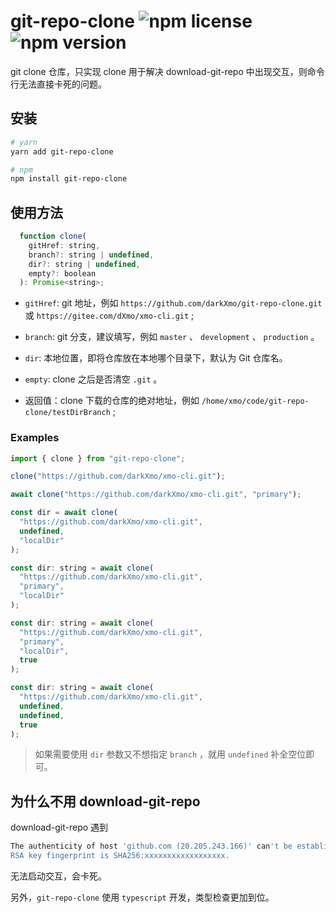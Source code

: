 # git-repo-clone ![npm license](https://img.shields.io/npm/l/git-repo-clone.svg?sanitize=true) ![npm version](https://img.shields.io/npm/v/git-repo-clone.svg?sanitize=true)

git clone 仓库，只实现 clone 用于解决 download-git-repo 中出现交互，则命令行无法直接卡死的问题。

## 安装

```bash
# yarn
yarn add git-repo-clone

# npm
npm install git-repo-clone
```

## 使用方法

```javascript
  function clone(
    gitHref: string,
    branch?: string | undefined,
    dir?: string | undefined,
    empty?: boolean
  ): Promise<string>;
```

- `gitHref`: git 地址，例如 `https://github.com/darkXmo/git-repo-clone.git` 或 `https://gitee.com/dXmo/xmo-cli.git` ;

- `branch`: git 分支，建议填写，例如 `master` 、 `development` 、 `production` 。

- `dir`: 本地位置，即将仓库放在本地哪个目录下，默认为 Git 仓库名。

- `empty`: clone 之后是否清空 `.git` 。

- 返回值：clone 下载的仓库的绝对地址，例如 `/home/xmo/code/git-repo-clone/testDirBranch` ;

### Examples

```javascript
import { clone } from "git-repo-clone";

clone("https://github.com/darkXmo/xmo-cli.git");

await clone("https://github.com/darkXmo/xmo-cli.git", "primary");

const dir = await clone(
  "https://github.com/darkXmo/xmo-cli.git",
  undefined,
  "localDir"
);

const dir: string = await clone(
  "https://github.com/darkXmo/xmo-cli.git",
  "primary",
  "localDir"
);

const dir: string = await clone(
  "https://github.com/darkXmo/xmo-cli.git",
  "primary",
  "localDir",
  true
);

const dir: string = await clone(
  "https://github.com/darkXmo/xmo-cli.git",
  undefined,
  undefined,
  true
);
```

> 如果需要使用 `dir` 参数又不想指定 `branch` ，就用 `undefined` 补全空位即可。

## 为什么不用 download-git-repo

download-git-repo 遇到

```bash
The authenticity of host 'github.com (20.205.243.166)' can't be established.
RSA key fingerprint is SHA256:xxxxxxxxxxxxxxxxxx.
```

无法启动交互，会卡死。

另外，`git-repo-clone` 使用 `typescript` 开发，类型检查更加到位。
